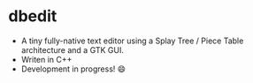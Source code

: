 # dbedit
- A tiny fully-native text editor using a Splay Tree / Piece Table architecture and a GTK GUI.
- Writen in C++
- Development in progress! 😄
